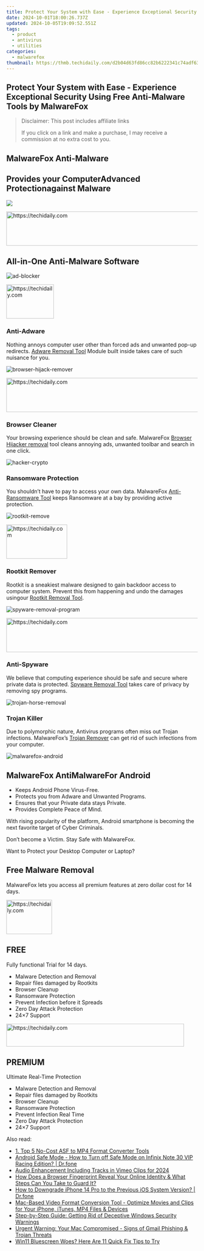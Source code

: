 ```yaml
---
title: Protect Your System with Ease - Experience Exceptional Security Using Free Anti-Malware Tools by MalwareFox
date: 2024-10-01T18:00:26.737Z
updated: 2024-10-05T19:09:52.551Z
tags:
  - product
  - antivirus
  - utilities
categories:
  - malwarefox
thumbnail: https://thmb.techidaily.com/d2b04d63fd86cc82b6222341c74adf6327b494c09e7a92e5a7589ca57209ebbc.jpg
---
```


## Protect Your System with Ease - Experience Exceptional Security Using Free Anti-Malware Tools by MalwareFox

>  Disclaimer: This post includes affiliate links
>
>  If you click on a link and make a purchase, I may receive a commission at no extra cost to you.
>

## ​MalwareFox Anti-Malware

## Provides your ComputerAdvanced ​Protectionagainst Malware

![](https://malwarefox.com/wp-content/uploads/2017/03/laptop_fox_24_new.png)

<!-- affiliate ads begin -->
<a href="https://appsumo.8odi.net/c/5597632/2151854/7443" target="_top" id="2151854">
  <img src="//a.impactradius-go.com/display-ad/7443-2151854" border="0" alt="https://techidaily.com" width="600" height="90"/>
</a>
<img height="0" width="0" src="https://appsumo.8odi.net/i/5597632/2151854/7443" style="position:absolute;visibility:hidden;" border="0" />
<!-- affiliate ads end -->

## ​All-in-One Anti-Malware Software

![](https://malwarefox.com/wp-content/uploads/2018/07/ad-blocker.png "ad-blocker")

<!-- affiliate ads begin -->
<a href="https://25home.pxf.io/c/5597632/2148637/16836" target="_top" id="2148637">
  <img src="//a.impactradius-go.com/display-ad/16836-2148637" border="0" alt="https://techidaily.com" width="125" height="90"/>
</a>
<img height="0" width="0" src="https://25home.pxf.io/i/5597632/2148637/16836" style="position:absolute;visibility:hidden;" border="0" />
<!-- affiliate ads end -->

### Anti-​Adware

​Nothing ​annoys computer user other than forced ads and unwanted pop-up redirects. ​[Adware Removal Tool](https://tools.techidaily.com/malwarefox/products/) Module built inside takes care of such nuisance for you.

![](https://malwarefox.com/wp-content/uploads/2018/07/browser-hijack-remover.png "browser-hijack-remover")

<!-- affiliate ads begin -->
<a href="https://aligracehair.sjv.io/c/5597632/1886048/19272" target="_top" id="1886048">
  <img src="//a.impactradius-go.com/display-ad/19272-1886048" border="0" alt="https://techidaily.com" width="728" height="90"/>
</a>
<img height="0" width="0" src="https://aligracehair.sjv.io/i/5597632/1886048/19272" style="position:absolute;visibility:hidden;" border="0" />
<!-- affiliate ads end -->

### Browser Cleaner

Your browsing experience should be clean and safe. MalwareFox [Browser Hijacker remov​al](https://tools.techidaily.com/malwarefox/products/) tool cleans annoying ads, unwanted toolbar and search in one click.

![](https://malwarefox.com/wp-content/uploads/2018/07/hacker-crypto.png "hacker-crypto")

### ​Ransomware Protection

You shouldn’t have to pay to access your own data. MalwareFox [Anti-Ransomware Tool](https://tools.techidaily.com/malwarefox/products/) keeps Ransomware at a bay by providing active protection.

![](https://malwarefox.com/wp-content/uploads/2018/07/rootkit-remove.png "rootkit-remove")

<!-- affiliate ads begin -->
<a href="https://malaysia-healthcare-travel-council.pxf.io/c/5597632/1576477/17382" target="_top" id="1576477">
  <img src="//a.impactradius-go.com/display-ad/17382-1576477" border="0" alt="https://techidaily.com" width="160" height="90"/>
</a>
<img height="0" width="0" src="https://malaysia-healthcare-travel-council.pxf.io/i/5597632/1576477/17382" style="position:absolute;visibility:hidden;" border="0" />
<!-- affiliate ads end -->

### ​Rootkit Remover

​Rootkit is a sneakiest malware designed to gain backdoor access to computer system. Prevent this from happening and undo the damages using ​our [Rootkit Remo​val Tool](https://tools.techidaily.com/malwarefox/products/).

![](https://malwarefox.com/wp-content/uploads/2018/07/spyware-removal-program.png "spyware-removal-program")

<!-- affiliate ads begin -->
<a href="https://appsumo.8odi.net/c/5597632/2043639/7443" target="_top" id="2043639">
  <img src="//a.impactradius-go.com/display-ad/7443-2043639" border="0" alt="https://techidaily.com" width="728" height="90"/>
</a>
<img height="0" width="0" src="https://appsumo.8odi.net/i/5597632/2043639/7443" style="position:absolute;visibility:hidden;" border="0" />
<!-- affiliate ads end -->

### ​Anti-Spyware

​We believe that computing experience should be safe and secure where private data is protected. [Spyware Removal Tool](https://tools.techidaily.com/malwarefox/products/) takes care of privacy by removing spy programs.

![](https://malwarefox.com/wp-content/uploads/2018/07/trojan-horse-removal.png "trojan-horse-removal")

### ​​Trojan Killer

​Due to polymorphic nature, Antivirus programs often miss out Trojan ​infections. MalwareFox’s [Trojan Remover](https://tools.techidaily.com/malwarefox/products/) can get rid of such infections from your computer.

![](https://malwarefox.com/wp-content/uploads/2018/07/malwarefox-android.png "malwarefox-android")

## MalwareFox AntiMalware**For Android**

* ​Keeps Android Phone Virus-Free.
* ​Protects you from Adware and Unwanted Programs.
* ​Ensures that your Private data stays Private.
* Provides ​Complete Peace of Mind.

​With rising popularity of the platform, Android smartphone​ is becoming the next favorite target of Cyber Criminals.

Don’t become a Victim. Stay Safe with MalwareFox.

​Want to Protect your Desktop Computer or Laptop?

## Free Malware Removal

MalwareFox lets you access all premium features at zero dollar cost for 14 days.

<!-- affiliate ads begin -->
<a href="https://aligracehair.sjv.io/c/5597632/2135348/19272" target="_top" id="2135348">
  <img src="//a.impactradius-go.com/display-ad/19272-2135348" border="0" alt="https://techidaily.com" width="120" height="90"/>
</a>
<img height="0" width="0" src="https://aligracehair.sjv.io/i/5597632/2135348/19272" style="position:absolute;visibility:hidden;" border="0" />
<!-- affiliate ads end -->

## FREE

Fully functional Trial for 14 days.

* Malware Detection and Removal
* Repair files damaged by Rootkits
* Browser Cleanup
* Ransomware Protection
* Prevent Infection before it Spreads
* Zero Day Attack Protection
* 24×7 Support

<!-- affiliate ads begin -->
<a href="https://25home.pxf.io/c/5597632/2148648/16836" target="_top" id="2148648">
  <img src="//a.impactradius-go.com/display-ad/16836-2148648" border="0" alt="https://techidaily.com" width="468" height="60"/>
</a>
<img height="0" width="0" src="https://25home.pxf.io/i/5597632/2148648/16836" style="position:absolute;visibility:hidden;" border="0" />
<!-- affiliate ads end -->

## PREMIUM

Ultimate Real-Time Protection

* Malware Detection and Removal
* Repair files damaged by Rootkits
* Browser Cleanup
* Ransomware Protection
* Prevent Infection Real Time
* Zero Day Attack Protection
* 24×7 Support

<ins class="adsbygoogle"
     style="display:block"
     data-ad-format="autorelaxed"
     data-ad-client="ca-pub-7571918770474297"
     data-ad-slot="1223367746"></ins>

<ins class="adsbygoogle"
     style="display:block"
     data-ad-client="ca-pub-7571918770474297"
     data-ad-slot="8358498916"
     data-ad-format="auto"
     data-full-width-responsive="true"></ins>

<span class="atpl-alsoreadstyle">Also read:</span>
<div><ul>
<li><a href="https://win-updates.techidaily.com/1-top-5-no-cost-asf-to-mp4-format-converter-tools/"><u>1. Top 5 No-Cost ASF to MP4 Format Converter Tools</u></a></li>
<li><a href="https://howto.techidaily.com/android-safe-mode-how-to-turn-off-safe-mode-on-infinix-note-30-vip-racing-edition-drfone-by-drfone-fix-android-problems-fix-android-problems/"><u>Android Safe Mode - How to Turn off Safe Mode on Infinix Note 30 VIP Racing Edition? | Dr.fone</u></a></li>
<li><a href="https://vimeo-videos.techidaily.com/audio-enhancement-including-tracks-in-vimeo-clips-for-2024/"><u>Audio Enhancement Including Tracks in Vimeo Clips for 2024</u></a></li>
<li><a href="https://win-updates.techidaily.com/how-does-a-browser-fingerprint-reveal-your-online-identity-and-what-steps-can-you-take-to-guard-it/"><u>How Does a Browser Fingerprint Reveal Your Online Identity & What Steps Can You Take to Guard It?</u></a></li>
<li><a href="https://blog-min.techidaily.com/how-to-downgrade-iphone-14-pro-to-the-previous-ios-system-version-drfone-by-drfone-ios-system-repair-ios-system-repair/"><u>How to Downgrade iPhone 14 Pro to the Previous iOS System Version? | Dr.fone</u></a></li>
<li><a href="https://eaxpv-info.techidaily.com/mac-based-video-format-conversion-tool-optimize-movies-and-clips-for-your-iphone-itunes-mp4-files-and-devices/"><u>Mac-Based Video Format Conversion Tool - Optimize Movies and Clips for Your iPhone, iTunes, MP4 Files & Devices</u></a></li>
<li><a href="https://win-updates.techidaily.com/step-by-step-guide-getting-rid-of-deceptive-windows-security-warnings/"><u>Step-by-Step Guide: Getting Rid of Deceptive Windows Security Warnings</u></a></li>
<li><a href="https://win-updates.techidaily.com/urgent-warning-your-mac-compromised-signs-of-gmail-phishing-and-trojan-threats/"><u>Urgent Warning: Your Mac Compromised - Signs of Gmail Phishing & Trojan Threats</u></a></li>
<li><a href="https://windows11.techidaily.com/win11-bluescreen-woes-here-are-11-quick-fix-tips-to-try/"><u>Win11 Bluescreen Woes? Here Are 11 Quick Fix Tips to Try</u></a></li>
</ul></div>

